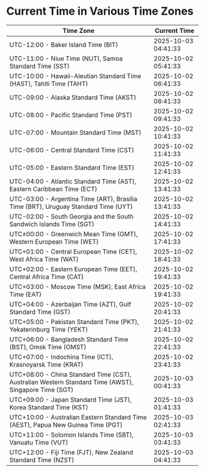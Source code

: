 # Current Time in Various Time Zones

| Time Zone | Current Time |
|-----------|--------------|
| UTC-12:00 - Baker Island Time (BIT) | 2025-10-03 04:41:33 |
| UTC-11:00 - Niue Time (NUT), Samoa Standard Time (SST) | 2025-10-02 05:41:33 |
| UTC-10:00 - Hawaii-Aleutian Standard Time (HAST), Tahiti Time (TAHT) | 2025-10-02 06:41:33 |
| UTC-09:00 - Alaska Standard Time (AKST) | 2025-10-02 08:41:33 |
| UTC-08:00 - Pacific Standard Time (PST) | 2025-10-02 09:41:33 |
| UTC-07:00 - Mountain Standard Time (MST) | 2025-10-02 10:41:33 |
| UTC-06:00 - Central Standard Time (CST) | 2025-10-02 11:41:33 |
| UTC-05:00 - Eastern Standard Time (EST) | 2025-10-02 12:41:33 |
| UTC-04:00 - Atlantic Standard Time (AST), Eastern Caribbean Time (ECT) | 2025-10-02 13:41:33 |
| UTC-03:00 - Argentina Time (ART), Brasília Time (BRT), Uruguay Standard Time (UYT) | 2025-10-02 13:41:33 |
| UTC-02:00 - South Georgia and the South Sandwich Islands Time (SGT) | 2025-10-02 14:41:33 |
| UTC±00:00 - Greenwich Mean Time (GMT), Western European Time (WET) | 2025-10-02 17:41:33 |
| UTC+01:00 - Central European Time (CET), West Africa Time (WAT) | 2025-10-02 18:41:33 |
| UTC+02:00 - Eastern European Time (EET), Central Africa Time (CAT) | 2025-10-02 19:41:33 |
| UTC+03:00 - Moscow Time (MSK), East Africa Time (EAT) | 2025-10-02 19:41:33 |
| UTC+04:00 - Azerbaijan Time (AZT), Gulf Standard Time (GST) | 2025-10-02 20:41:33 |
| UTC+05:00 - Pakistan Standard Time (PKT), Yekaterinburg Time (YEKT) | 2025-10-02 21:41:33 |
| UTC+06:00 - Bangladesh Standard Time (BST), Omsk Time (OMST) | 2025-10-02 22:41:33 |
| UTC+07:00 - Indochina Time (ICT), Krasnoyarsk Time (KRAT) | 2025-10-02 23:41:33 |
| UTC+08:00 - China Standard Time (CST), Australian Western Standard Time (AWST), Singapore Time (SGT) | 2025-10-03 00:41:33 |
| UTC+09:00 - Japan Standard Time (JST), Korea Standard Time (KST) | 2025-10-03 01:41:33 |
| UTC+10:00 - Australian Eastern Standard Time (AEST), Papua New Guinea Time (PGT) | 2025-10-03 02:41:33 |
| UTC+11:00 - Solomon Islands Time (SBT), Vanuatu Time (VUT) | 2025-10-03 03:41:33 |
| UTC+12:00 - Fiji Time (FJT), New Zealand Standard Time (NZST) | 2025-10-03 04:41:33 |
